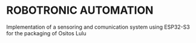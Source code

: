 # ROBOTRONIC AUTOMATION
Implementation of a sensoring and comunication system using ESP32-S3 for the packaging of Ositos Lulu
